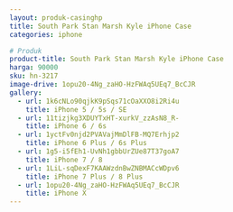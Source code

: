 ```yaml
---
layout: produk-casinghp
title: South Park Stan Marsh Kyle iPhone Case
categories: iphone

# Produk
product-title: South Park Stan Marsh Kyle iPhone Case
harga: 90000
sku: hn-3217
image-drive: 1opu20-4Ng_zaHO-HzFWAq5UEq7_BcCJR
gallery:
  - url: 1k6cNLo90qjkK9pSqs71cOaXXO8i2Ri4u
    title: iPhone 5 / 5s / SE
  - url: 11tizjkg3XDUYTxHT-xurkV_zzAsN8_R-
    title: iPhone 6 / 6s
  - url: 1yctFv0njd2PVAVajMmDlFB-MQ7Erhjp2
    title: iPhone 6 Plus / 6s Plus
  - url: 1g5-i5fEh1-UvNh1gbbUrZUe87T37goA7
    title: iPhone 7 / 8
  - url: 1LiL-sqDexF7KAAWzdnBwZNBMACcWDpv6
    title: iPhone 7 Plus / 8 Plus
  - url: 1opu20-4Ng_zaHO-HzFWAq5UEq7_BcCJR
    title: iPhone X
---
```


